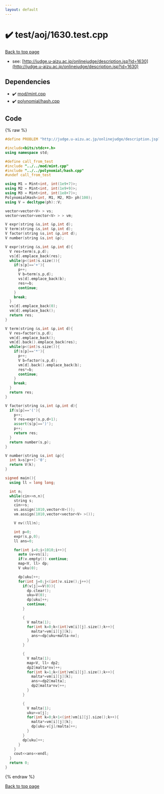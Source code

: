 ```yaml
---
layout: default
---
```


<!-- mathjax config similar to math.stackexchange -->
<script type="text/javascript" async
  src="https://cdnjs.cloudflare.com/ajax/libs/mathjax/2.7.5/MathJax.js?config=TeX-MML-AM_CHTML">
</script>
<script type="text/x-mathjax-config">
  MathJax.Hub.Config({
    TeX: { equationNumbers: { autoNumber: "AMS" }},
    tex2jax: {
      inlineMath: [ ['$','$'] ],
      processEscapes: true
    },
    "HTML-CSS": { matchFontHeight: false },
    displayAlign: "left",
    displayIndent: "2em"
  });
</script>

<script type="text/javascript" src="https://cdnjs.cloudflare.com/ajax/libs/jquery/3.4.1/jquery.min.js"></script>
<script src="https://cdn.jsdelivr.net/npm/jquery-balloon-js@1.1.2/jquery.balloon.min.js" integrity="sha256-ZEYs9VrgAeNuPvs15E39OsyOJaIkXEEt10fzxJ20+2I=" crossorigin="anonymous"></script>
<script type="text/javascript" src="../../../assets/js/copy-button.js"></script>
<link rel="stylesheet" href="../../../assets/css/copy-button.css" />


# :heavy_check_mark: test/aoj/1630.test.cpp


[Back to top page](../../../index.html)

* see: [http://judge.u-aizu.ac.jp/onlinejudge/description.jsp?id=1630](http://judge.u-aizu.ac.jp/onlinejudge/description.jsp?id=1630)


## Dependencies
* :heavy_check_mark: [mod/mint.cpp](../../../library/mod/mint.cpp.html)
* :heavy_check_mark: [polynomial/hash.cpp](../../../library/polynomial/hash.cpp.html)


## Code
{% raw %}
```cpp
#define PROBLEM "http://judge.u-aizu.ac.jp/onlinejudge/description.jsp?id=1630"

#include<bits/stdc++.h>
using namespace std;

#define call_from_test
#include "../../mod/mint.cpp"
#include "../../polynomial/hash.cpp"
#undef call_from_test

using M1 = Mint<int, int(1e9+7)>;
using M2 = Mint<int, int(1e9+9)>;
using M3 = Mint<int, int(1e8+7)>;
PolynomialHash<int, M1, M2, M3> ph(100);
using V = decltype(ph)::V;

vector<vector<V> > vs;
vector<vector<vector<V> > > vm;

V expr(string &s,int &p,int d);
V term(string &s,int &p,int d);
V factor(string &s,int &p,int d);
V number(string &s,int &p);

V expr(string &s,int &p,int d){
  V res=term(s,p,d);
  vs[d].emplace_back(res);
  while(p<(int)s.size()){
    if(s[p]=='+'){
      p++;
      V b=term(s,p,d);
      vs[d].emplace_back(b);
      res+=b;
      continue;
    }
    break;
  }
  vs[d].emplace_back(0);
  vm[d].emplace_back();
  return res;
}

V term(string &s,int &p,int d){
  V res=factor(s,p,d);
  vm[d].emplace_back();
  vm[d].back().emplace_back(res);
  while(p<(int)s.size()){
    if(s[p]=='*'){
      p++;
      V b=factor(s,p,d);
      vm[d].back().emplace_back(b);
      res*=b;
      continue;
    }
    break;
  }
  return res;
}

V factor(string &s,int &p,int d){
  if(s[p]=='('){
    p++;
    V res=expr(s,p,d+1);
    assert(s[p]==')');
    p++;
    return res;
  }
  return number(s,p);
}

V number(string &s,int &p){
  int k=s[p++]-'0';
  return V(k);
}

signed main(){
  using ll = long long;

  int n;
  while(cin>>n,n){
    string s;
    cin>>s;
    vs.assign(1010,vector<V>());
    vm.assign(1010,vector<vector<V> >());

    V nv((ll)n);

    int p=0;
    expr(s,p,0);
    ll ans=0;

    for(int i=0;i<1010;i++){
      auto &v=vs[i];
      if(v.empty()) continue;
      map<V, ll> dp;
      V uku(0);

      dp[uku]++;
      for(int j=0;j<(int)v.size();j++){
        if(v[j]==V(0)){
          dp.clear();
          uku=V(0);
          dp[uku]++;
          continue;
        }

        {
          V malta(1);
          for(int k=0;k<(int)vm[i][j].size();k++){
            malta*=vm[i][j][k];
            ans+=dp[uku+malta-nv];
          }
        }

        {
          V malta(1);
          map<V, ll> dp2;
          dp2[malta*nv]++;
          for(int k=1;k<(int)vm[i][j].size();k++){
            malta*=vm[i][j][k];
            ans+=dp2[malta];
            dp2[malta*nv]++;
          }
        }

        {
          V malta(1);
          uku+=v[j];
          for(int k=0;k+1<(int)vm[i][j].size();k++){
            malta*=vm[i][j][k];
            dp[uku-v[j]/malta]++;
          }
        }
        dp[uku]++;
      }
    }
    cout<<ans<<endl;
  }
  return 0;
}

```
{% endraw %}

[Back to top page](../../../index.html)

